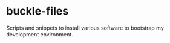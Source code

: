 buckle-files
============

Scripts and snippets to install various software to bootstrap my development environment.
